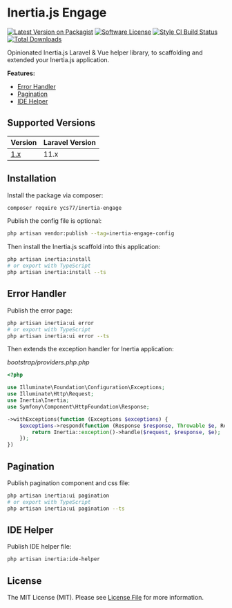 # Inertia.js Engage

[![Latest Version on Packagist][ico-version]][link-packagist]
[![Software License][ico-license]](LICENSE.md)
[![Style CI Build Status][ico-style-ci]][link-style-ci]
[![Total Downloads][ico-downloads]][link-downloads]

Opinionated Inertia.js Laravel & Vue helper library, to scaffolding and extended your Inertia.js application.

**Features:**

<!-- no toc -->
* [Error Handler](#error-handler)
* [Pagination](#pagination)
* [IDE Helper](#ide-helper)

## Supported Versions

| Version                                                 | Laravel Version |
| ------------------------------------------------------- | --------------- |
| [1.x](https://github.com/ycs77/inertia-engage/tree/1.x) | 11.x            |

## Installation

Install the package via composer:

```bash
composer require ycs77/inertia-engage
```

Publish the config file is optional:

```bash
php artisan vendor:publish --tag=inertia-engage-config
```

Then install the Inertia.js scaffold into this application:

```bash
php artisan inertia:install
# or export with TypeScript
php artisan inertia:install --ts
```

## Error Handler

Publish the error page:

```bash
php artisan inertia:ui error
# or export with TypeScript
php artisan inertia:ui error --ts
```

Then extends the exception handler for Inertia application:

*bootstrap/providers.php.php*
```php
<?php

use Illuminate\Foundation\Configuration\Exceptions;
use Illuminate\Http\Request;
use Inertia\Inertia;
use Symfony\Component\HttpFoundation\Response;

->withExceptions(function (Exceptions $exceptions) {
    $exceptions->respond(function (Response $response, Throwable $e, Request $request) {
        return Inertia::exception()->handle($request, $response, $e);
    });
})
```

## Pagination

Publish pagination component and css file:

```bash
php artisan inertia:ui pagination
# or export with TypeScript
php artisan inertia:ui pagination --ts
```

## IDE Helper

Publish IDE helper file:

```bash
php artisan inertia:ide-helper
```

## License

The MIT License (MIT). Please see [License File](LICENSE.md) for more information.

[ico-version]: https://img.shields.io/packagist/v/ycs77/inertia-engage?style=flat-square
[ico-license]: https://img.shields.io/badge/license-MIT-brightgreen?style=flat-square
[ico-style-ci]: https://github.styleci.io/repos/800696246/shield?style=flat-square
[ico-downloads]: https://img.shields.io/packagist/dt/ycs77/inertia-engage?style=flat-square

[link-packagist]: https://packagist.org/packages/ycs77/inertia-engage
[link-style-ci]: https://github.styleci.io/repos/800696246
[link-downloads]: https://packagist.org/packages/ycs77/inertia-engage
